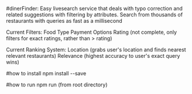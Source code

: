 #dinerFinder: Easy livesearch service that deals with typo correction and related suggestions with filtering by attributes.
Search from thousands of restaurants with queries as fast as a millisecond

Current Filters:
  Food Type
  Payment Options
  Rating (not complete, only filters for exact ratings, rather than > rating)

Current Ranking System:
  Location (grabs user's location and finds nearest relevant restaurants)
  Relevance (highest accuracy to user's exact query wins)


#how to install
  npm install --save

#how to run
  npm run (from root directory)

